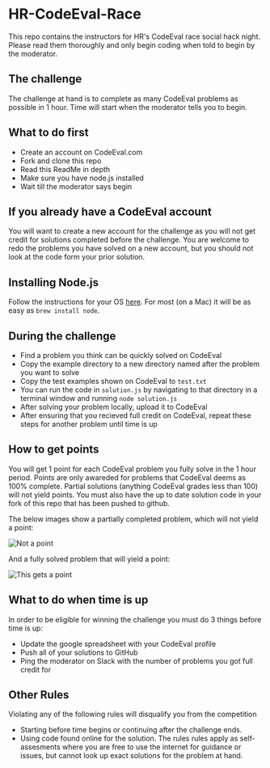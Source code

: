 # HR-CodeEval-Race

This repo contains the instructors for HR's CodeEval race social hack night. Please read them thoroughly and only begin coding when told to begin by the moderator. 

## The challenge

The challenge at hand is to complete as many CodeEval problems as possible in 1 hour. Time will start when the moderator tells you to begin. 

## What to do first

* Create an account on CodeEval.com
* Fork and clone this repo
* Read this ReadMe in depth
* Make sure you have node.js installed
* Wait till the moderator says begin

## If you already have a CodeEval account

You will want to create a new account for the challenge as you will not get credit for solutions completed before the challenge. You are welcome to redo the problems you have solved on a new account, but you should not look at the code form your prior solution. 

## Installing Node.js

Follow the instructions for your OS [here](https://github.com/joyent/node/wiki/Installing-Node.js-via-package-manager). For most (on a Mac) it will be as easy as `brew install node`. 

## During the challenge

* Find a problem you think can be quickly solved on CodeEval
* Copy the example directory to a new directory named after the problem you want to solve
* Copy the test examples shown on CodeEval to `test.txt`
* You can run the code in `solution.js` by navigating to that directory in a terminal window and running `node solution.js`
* After solving your problem locally, upload it to CodeEval
* After ensuring that you recieved full credit on CodeEval, repeat these steps for another problem until time is up

## How to get points

You will get 1 point for each CodeEval problem you fully solve in the 1 hour period. Points are only awareded for problems that CodeEval deems as 100% complete. Partial solutions (anything CodeEval grades less than 100) will not yield points. You must also have the up to date solution code in your fork of this repo that has been pushed to github.

The below images show a partially completed problem, which will not yield a point:

![Not a point](https://s3-us-west-2.amazonaws.com/hackreactor/notSolved.png)

And a fully solved problem that will yield a point:

![This gets a point](https://s3-us-west-2.amazonaws.com/hackreactor/solved.png)

## What to do when time is up

In order to be eligible for winning the challenge you must do 3 things before time is up:

* Update the google spreadsheet with your CodeEval profile
* Push all of your solutions to GitHub
* Ping the moderator on Slack with the number of problems you got full credit for

## Other Rules

Violating any of the following rules will disqualify you from the competition

* Starting before time begins or continuing after the challenge ends. 
* Using code found online for the solution. The rules rules apply as self-assesments where you are free to use the internet for guidance or issues, but cannot look up exact solutions for the problem at hand. 

